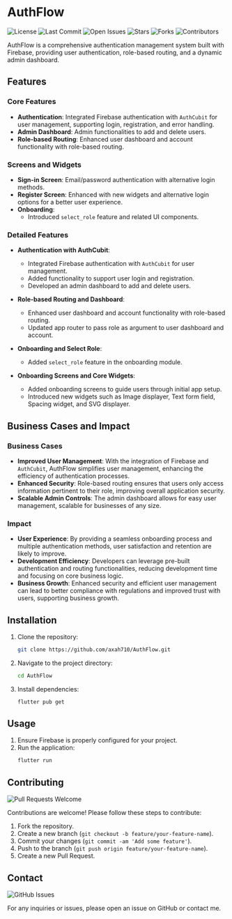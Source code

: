 # AuthFlow

![License](https://img.shields.io/github/license/axah710/AuthFlow)
![Last Commit](https://img.shields.io/github/last-commit/axah710/AuthFlow)
![Open Issues](https://img.shields.io/github/issues/axah710/AuthFlow)
![Stars](https://img.shields.io/github/stars/axah710/AuthFlow)
![Forks](https://img.shields.io/github/forks/axah710/AuthFlow)
![Contributors](https://img.shields.io/github/contributors/axah710/AuthFlow)

AuthFlow is a comprehensive authentication management system built with Firebase, providing user authentication, role-based routing, and a dynamic admin dashboard.

## Features

### Core Features
- **Authentication**: Integrated Firebase authentication with `AuthCubit` for user management, supporting login, registration, and error handling.
- **Admin Dashboard**: Admin functionalities to add and delete users.
- **Role-based Routing**: Enhanced user dashboard and account functionality with role-based routing.

### Screens and Widgets
- **Sign-in Screen**: Email/password authentication with alternative login methods.
- **Register Screen**: Enhanced with new widgets and alternative login options for a better user experience.
- **Onboarding**: 
  - Introduced `select_role` feature and related UI components.

### Detailed Features
- **Authentication with AuthCubit**:
  - Integrated Firebase authentication with `AuthCubit` for user management.
  - Added functionality to support user login and registration.
  - Developed an admin dashboard to add and delete users.

- **Role-based Routing and Dashboard**:
  - Enhanced user dashboard and account functionality with role-based routing.
  - Updated app router to pass role as argument to user dashboard and account.

- **Onboarding and Select Role**:
  - Added `select_role` feature in the onboarding module.

- **Onboarding Screens and Core Widgets**:
  - Added onboarding screens to guide users through initial app setup.
  - Introduced new widgets such as Image displayer, Text form field, Spacing widget, and SVG displayer.

## Business Cases and Impact

### Business Cases
- **Improved User Management**: With the integration of Firebase and `AuthCubit`, AuthFlow simplifies user management, enhancing the efficiency of authentication processes.
- **Enhanced Security**: Role-based routing ensures that users only access information pertinent to their role, improving overall application security.
- **Scalable Admin Controls**: The admin dashboard allows for easy user management, scalable for businesses of any size.

### Impact
- **User Experience**: By providing a seamless onboarding process and multiple authentication methods, user satisfaction and retention are likely to improve.
- **Development Efficiency**: Developers can leverage pre-built authentication and routing functionalities, reducing development time and focusing on core business logic.
- **Business Growth**: Enhanced security and efficient user management can lead to better compliance with regulations and improved trust with users, supporting business growth.

## Installation

1. Clone the repository:
    ```bash
    git clone https://github.com/axah710/AuthFlow.git
    ```
2. Navigate to the project directory:
    ```bash
    cd AuthFlow
    ```
3. Install dependencies:
    ```bash
    flutter pub get
    ```

## Usage

1. Ensure Firebase is properly configured for your project.
2. Run the application:
    ```bash
    flutter run
    ```

## Contributing

![Pull Requests Welcome](https://img.shields.io/badge/Pull%20Requests-Welcome-brightgreen)

Contributions are welcome! Please follow these steps to contribute:

1. Fork the repository.
2. Create a new branch (`git checkout -b feature/your-feature-name`).
3. Commit your changes (`git commit -am 'Add some feature'`).
4. Push to the branch (`git push origin feature/your-feature-name`).
5. Create a new Pull Request.

## Contact

![GitHub Issues](https://img.shields.io/github/issues-raw/axah710/AuthFlow)

For any inquiries or issues, please open an issue on GitHub or contact me.


